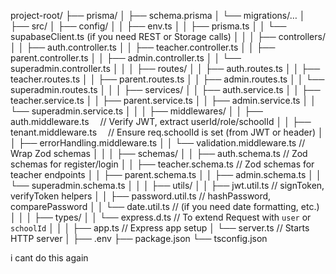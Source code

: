 project-root/
├── prisma/
│   ├── schema.prisma
│   └── migrations/…
│
├── src/
│   ├── config/
│   │   ├── env.ts
│   │   ├── prisma.ts
│   │   └── supabaseClient.ts (if you need REST or Storage calls)
│   │
│   ├── controllers/
│   │   ├── auth.controller.ts
│   │   ├── teacher.controller.ts
│   │   ├── parent.controller.ts
│   │   ├── admin.controller.ts
│   │   └── superadmin.controller.ts
│   │
│   ├── routes/
│   │   ├── auth.routes.ts
│   │   ├── teacher.routes.ts
│   │   ├── parent.routes.ts
│   │   ├── admin.routes.ts
│   │   └── superadmin.routes.ts
│   │
│   ├── services/
│   │   ├── auth.service.ts
│   │   ├── teacher.service.ts
│   │   ├── parent.service.ts
│   │   ├── admin.service.ts
│   │   └── superadmin.service.ts
│   │
│   ├── middlewares/
│   │   ├── auth.middleware.ts       // Verify JWT, extract userId/role/schoolId
│   │   ├── tenant.middleware.ts     // Ensure req.schoolId is set (from JWT or header)
│   │   ├── errorHandling.middleware.ts
│   │   └── validation.middleware.ts // Wrap Zod schemas
│   │
│   ├── schemas/
│   │   ├── auth.schema.ts           // Zod schemas for register/login
│   │   ├── teacher.schema.ts        // Zod schemas for teacher endpoints
│   │   ├── parent.schema.ts
│   │   ├── admin.schema.ts
│   │   └── superadmin.schema.ts
│   │
│   ├── utils/
│   │   ├── jwt.util.ts              // signToken, verifyToken helpers
│   │   ├── password.util.ts         // hashPassword, comparePassword
│   │   └── date.util.ts             // (if you need date formatting, etc.)
│   │
│   ├── types/
│   │   └── express.d.ts             // To extend Request with `user` or `schoolId`
│   │
│   ├── app.ts                       // Express app setup
│   └── server.ts                    // Starts HTTP server
│
├── .env
├── package.json
└── tsconfig.json


i cant do this again

